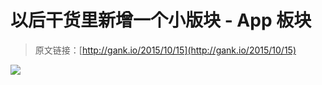 # 以后干货里新增一个小版块 - App 板块

> 原文链接：[http://gank.io/2015/10/15](http://gank.io/2015/10/15)

![](http://img.baidu.com/hi/jx2/j_0001.gif)

